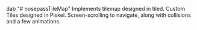 dab
"# nosepassTileMap" 
Implements tilemap designed in tiled. Custom Tiles designed in Piskel.
Screen-scrolling to navigate, along with collisions and a few animations.
